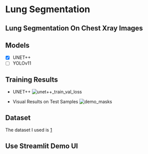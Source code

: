 # Lung Segmentation

## Lung Segmentation On Chest Xray Images

## Models

- [x] UNET++
- [ ] YOLOv11

## Training Results
- UNET++
![unet++_train_val_loss](https://github.com/user-attachments/assets/8ce5aaef-eaab-4a23-af9a-ee2d44a98c43)

- Visual Results on Test Samples
![demo_masks](https://github.com/user-attachments/assets/f806cd80-89e6-4307-952d-2b49984345b8)

## Dataset
The dataset I used is [1](https://www.kaggle.com/datasets/iamtapendu/chest-x-ray-lungs-segmentation)

## Use Streamlit Demo UI
